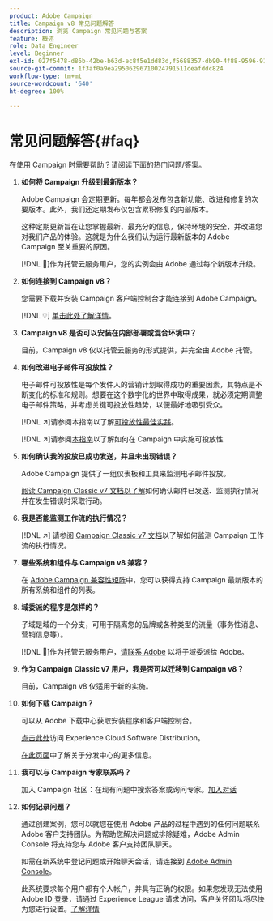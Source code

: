 ```yaml
---
product: Adobe Campaign
title: Campaign v8 常见问题解答
description: 浏览 Campaign 常见问题与答案
feature: 概述
role: Data Engineer
level: Beginner
exl-id: 027f5478-d86b-42be-b63d-ec8f5e1dd83d,f5688357-db90-4f88-9596-91e9d0a20d75
source-git-commit: 1f3af0a9ea29506296710024791511ceafddc824
workflow-type: tm+mt
source-wordcount: '640'
ht-degree: 100%

---
```


# 常见问题解答{#faq}

在使用 Campaign 时需要帮助？请阅读下面的热门问题/答案。

1. **如何将 Campaign 升级到最新版本？**

   Adobe Campaign 会定期更新。每年都会发布包含新功能、改进和修复的次要版本。此外，我们还定期发布仅包含累积修复的内部版本。

   这种定期更新旨在让您掌握最新、最充分的信息，保持环境的安全，并改进您对我们产品的体验。这就是为什么我们认为运行最新版本的 Adobe Campaign 至关重要的原因。

   [!DNL :speech_balloon:]作为托管云服务用户，您的实例会由 Adobe 通过每个新版本升级。

1. **如何连接到 Campaign v8？**

   您需要下载并安装 Campaign 客户端控制台才能连接到 Adobe Campaign。

   [!DNL :bulb:] [单击此处了解详情](connect.md)。

1. **Campaign v8 是否可以安装在内部部署或混合环境中？**

   目前，Campaign v8 仅以托管云服务的形式提供，并完全由 Adobe 托管。

1. **如何改进电子邮件可投放性？**

   电子邮件可投放性是每个发件人的营销计划取得成功的重要因素，其特点是不断变化的标准和规则。想要在这个数字化的世界中取得成果，就必须定期调整电子邮件策略，并考虑关键可投放性趋势，以便最好地吸引受众。

   [!DNL :arrow_upper_right:]请参阅本指南以了解[可投放性最佳实践](https://experienceleague.adobe.com/docs/deliverability-learn/deliverability-best-practice-guide/introduction.html?lang=zh-Hans)。

   [!DNL :arrow_upper_right:]请参阅[本指南](https://experienceleague.adobe.com/docs/deliverability-learn/deliverability-best-practice-guide/additional-resources/general-resources.html?lang=zh-Hans)以了解如何在 Campaign 中实施可投放性

1. **如何确认我的投放已成功发送，并且未出现错误？**

   Adobe Campaign 提供了一组仪表板和工具来监测电子邮件投放。

   [阅读 Campaign Classic v7 文档以了解](https://experienceleague.adobe.com/docs/campaign-classic/using/sending-messages/monitoring-deliveries/about-delivery-monitoring.html?lang=zh-Hans)如何确认邮件已发送、监测执行情况并在发生错误时采取行动。

1. **我是否能监测工作流的执行情况？**

   [!DNL :arrow_upper_right:] 请参阅 [Campaign Classic v7 文档](https://experienceleague.adobe.com/docs/campaign-classic/using/automating-with-workflows/executing-a-workflow/starting-a-workflow.html?lang=zh-Hans)以了解如何监测 Campaign 工作流的执行情况。

1. **哪些系统和组件与 Campaign v8 兼容？**

   在 [Adobe Campaign 兼容性矩阵](compatibility-matrix.md)中，您可以获得支持 Campaign 最新版本的所有系统和组件的列表。

1. **域委派的程序是怎样的？**

   子域是域的一个分支，可用于隔离您的品牌或各种类型的流量（事务性消息、营销信息等）。

   [!DNL :speech_balloon:]作为托管云服务用户，[请联系 Adobe](../start/campaign-faq.md#support) 以将子域委派给 Adobe。

1. **作为 Campaign Classic v7 用户，我是否可以迁移到 Campaign v8？**

   目前，Campaign v8 仅适用于新的实施。

1. **如何下载 Campaign？**

   可以从 Adobe 下载中心获取安装程序和客户端控制台。

   [点击此处](https://experience.adobe.com/#/downloads/content/software-distribution/en/campaign.html)访问 Experience Cloud Software Distribution。

   [在此页面](https://experienceleague.adobe.com/docs/experience-cloud/software-distribution/home.html?lang=zh-Hans)中了解关于分发中心的更多信息。

1. **我可以与 Campaign 专家联系吗？**

   加入 Campaign 社区：在现有问题中搜索答案或询问专家。[加入对话](https://experienceleaguecommunities.adobe.com/t5/adobe-campaign-classic/ct-p/adobe-campaign-classic-community)


1. **如何记录问题？**

   通过创建案例，您可以就您在使用 Adobe 产品的过程中遇到的任何问题联系 Adobe 客户支持团队。为帮助您解决问题或排除疑难，Adobe Admin Console 将支持您与 Adobe 客户支持团队聊天。

   如需在新系统中登记问题或开始聊天会话，请连接到 [Adobe Admin Console](https://adminConsole.adobe.com/overview)。

   此系统要求每个用户都有个人帐户，并具有正确的权限。如果您发现无法使用 Adobe ID 登录，请通过 Experience League 请求访问，客户关怀团队将尽快为您进行设置。[了解详情](https://helpx.adobe.com/cn/enterprise/admin-guide.html/enterprise/using/support-for-experience-cloud.ug.html)

